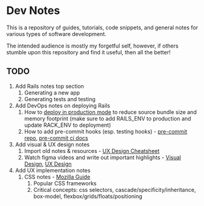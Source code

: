 # Dev Notes

This is a repository of guides, tutorials, code snippets, and general notes
for various types of software development.

The intended audience is mostly my forgetful self, however, if others stumble
upon this repository and find it useful, then all the better!

## TODO

1. Add Rails notes top section
    1. Generating a new app
    1. Generating tests and testing
1. Add DevOps notes on deploying Rails
    1. How to [deploy in production mode](https://docs.aws.amazon.com/elasticbeanstalk/latest/dg/create_deploy_Ruby.container.html) to
        reduce source bundle size and memory footprint (make sure to add
        RAILS_ENV to production and update RACK_ENV to deployment)
    1. How to add pre-commit hooks (esp. testing hooks) - [pre-commit repo](https://github.com/jish/pre-commit), [pre-commit ci docs](https://jish.github.io/pre-commit/checks/ci/)
1. Add visual & UX design notes
    1. Import old notes & resources - [UX Design Cheatsheet](https://docs.google.com/document/d/1EM650-Spqyc-uiUeUZf2txY1c_74QC-SmctJwg2Nhi4/edit#)
    1. Watch figma videos and write out important highlights - [Visual Design](https://www.youtube.com/playlist?list=PLlJddLya2kqngHEHAEumTC7IP5dBJyq23), [UX Design](https://www.youtube.com/playlist?list=PLlJddLya2kqlIrrgpO8odTK-awv-jZ0of)
1. Add UX implementation notes
    1. CSS notes - [Mozilla Guide](https://developer.mozilla.org/en-US/docs/Learn/CSS)
        1. Popular CSS frameworks
        2. Critical concepts: css selectors, cascade/specificity/inheritance, box-model, flexbox/grids/floats/positioning